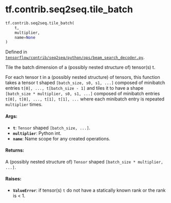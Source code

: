 <div itemscope itemtype="http://developers.google.com/ReferenceObject">
<meta itemprop="name" content="tf.contrib.seq2seq.tile_batch" />
<meta itemprop="path" content="Stable" />
</div>

# tf.contrib.seq2seq.tile_batch

``` python
tf.contrib.seq2seq.tile_batch(
    t,
    multiplier,
    name=None
)
```



Defined in [`tensorflow/contrib/seq2seq/python/ops/beam_search_decoder.py`](/code/stable/tensorflow/contrib/seq2seq/python/ops/beam_search_decoder.py).

Tile the batch dimension of a (possibly nested structure of) tensor(s) t.

For each tensor t in a (possibly nested structure) of tensors,
this function takes a tensor t shaped `[batch_size, s0, s1, ...]` composed of
minibatch entries `t[0], ..., t[batch_size - 1]` and tiles it to have a shape
`[batch_size * multiplier, s0, s1, ...]` composed of minibatch entries
`t[0], t[0], ..., t[1], t[1], ...` where each minibatch entry is repeated
`multiplier` times.

#### Args:

* <b>`t`</b>: `Tensor` shaped `[batch_size, ...]`.
* <b>`multiplier`</b>: Python int.
* <b>`name`</b>: Name scope for any created operations.


#### Returns:

A (possibly nested structure of) `Tensor` shaped
`[batch_size * multiplier, ...]`.


#### Raises:

* <b>`ValueError`</b>: if tensor(s) `t` do not have a statically known rank or
  the rank is < 1.